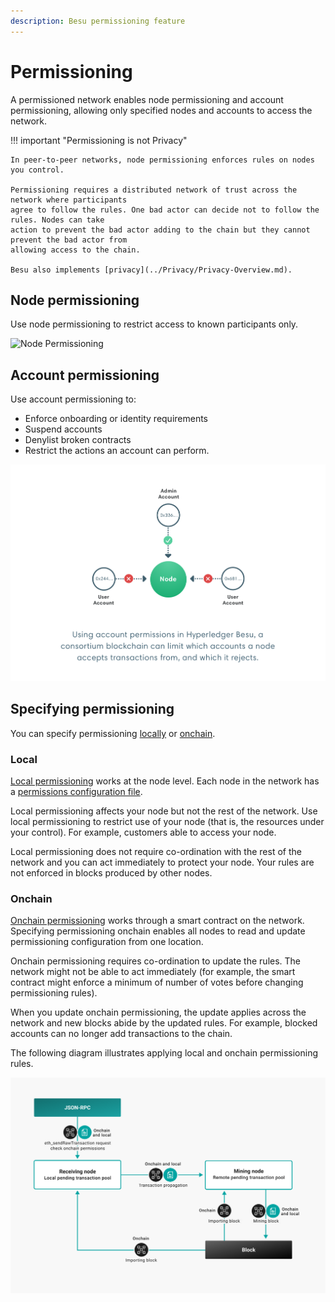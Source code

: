 ```yaml
---
description: Besu permissioning feature
---
```


# Permissioning

A permissioned network enables node permissioning and account permissioning, allowing only
specified nodes and accounts to access the network.

!!! important "Permissioning is not Privacy"

    In peer-to-peer networks, node permissioning enforces rules on nodes you control.

    Permissioning requires a distributed network of trust across the network where participants
    agree to follow the rules. One bad actor can decide not to follow the rules. Nodes can take
    action to prevent the bad actor adding to the chain but they cannot prevent the bad actor from
    allowing access to the chain.

    Besu also implements [privacy](../Privacy/Privacy-Overview.md).

## Node permissioning

Use node permissioning to restrict access to known participants only.

![Node Permissioning](../../images/node-permissioning-bad-actor.png)

## Account permissioning

Use account permissioning to:

* Enforce onboarding or identity requirements
* Suspend accounts
* Denylist broken contracts
* Restrict the actions an account can perform.

![Account Permissioning](../../images/enterprise-ethereum-account-permissioning.png)

## Specifying permissioning

You can specify permissioning [locally](#local) or [onchain](#onchain).

### Local

[Local permissioning](../../HowTo/Limit-Access/Local-Permissioning.md) works at the node level.
Each node in the network has a [permissions configuration file].

Local permissioning affects your node but not the rest of the network. Use local permissioning to
restrict use of your node (that is, the resources under your control). For example, customers able
to access your node.

Local permissioning does not require co-ordination with the rest of the network and you can act
immediately to protect your node. Your rules are not enforced in blocks produced by other nodes.

### Onchain

[Onchain permissioning](Onchain-Permissioning.md) works through a smart contract on the network.
Specifying permissioning onchain enables all nodes to read and update permissioning configuration
from one location.

Onchain permissioning requires co-ordination to update the rules. The network might not be able to
act immediately (for example, the smart contract might enforce a minimum of number of votes before
changing permissioning rules).

When you update onchain permissioning, the update applies across the network and new blocks abide
by the updated rules. For example, blocked accounts can no longer add transactions to the chain.

The following diagram illustrates applying local and onchain permissioning rules.

![Permissioning Flow](../../images/PermissioningFlow.png)

<!-- Links -->
[permissions configuration file]: ../../HowTo/Limit-Access/Local-Permissioning.md#permissions-configuration-file
